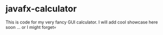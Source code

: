 # javafx-calculator
This is code for my very fancy GUI calculator. I will add cool showcase here soon ... or I might forget💀
